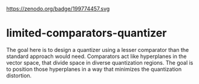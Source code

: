 https://zenodo.org/badge/199774457.svg

# limited-comparators-quantizer
The goal here is to design a quantizer using a lesser comparator than the standard approach would need. Comparators act like hyperplanes in the vector space, that divide space in diverse quantization regions. The goal is to position those hyperplanes in a way that minimizes the quantization distortion.
